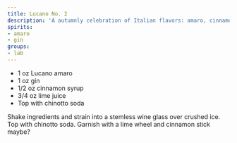 ```yaml
---
title: Lucano No. 2
description: 'A autumnly celebration of Italian flavors: amaro, cinnamon, gin, and chinotto.'
spirits:
- amaro
- gin
groups:
- lab
---
```


- 1 oz Lucano amaro
- 1 oz gin
- 1/2 oz cinnamon syrup
- 3/4 oz lime juice
- Top with chinotto soda

Shake ingredients and strain into a stemless wine glass over crushed ice.
Top with chinotto soda.  Garnish with a lime wheel and cinnamon stick maybe?
